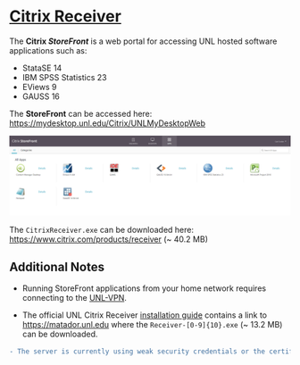 # [Citrix Receiver](https://en.wikipedia.org/wiki/Citrix_Receiver)

The **Citrix *StoreFront*** is a web portal for accessing UNL hosted software applications such as:

* StataSE 14
* IBM SPSS Statistics 23
* EViews 9
* GAUSS 16

The **StoreFront** can be accessed here: https://mydesktop.unl.edu/Citrix/UNLMyDesktopWeb

![store-front](https://github.com/Infinite-Actuary/Citrix-Receiver/blob/master/images/StoreFront.PNG)

The `CitrixReceiver.exe` can be downloaded here: https://www.citrix.com/products/receiver (~ 40.2 MB)

## Additional Notes 

* Running StoreFront applications from your home network requires connecting to the [UNL-VPN](https://github.com/Infinite-Actuary/UNL-VPN).

* The official UNL Citrix Receiver [installation guide](https://cba.unl.edu/it-services/tutorials/documents/CitrixReceiverInstallation.pdf) contains a link to https://matador.unl.edu where the `Receiver-[0-9]{10}.exe` (~ 13.2 MB) can be downloaded.

```diff
- The server is currently using weak security credentials or the certificate has expired.
```
